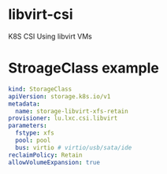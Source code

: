 # libvirt-csi
K8S CSI Using libvirt VMs

# StroageClass example
```yaml
kind: StorageClass
apiVersion: storage.k8s.io/v1
metadata:
  name: storage-libvirt-xfs-retain
provisioner: lu.lxc.csi.libvirt
parameters:
  fstype: xfs
  pool: pool
  bus: virtio # virtio/usb/sata/ide
reclaimPolicy: Retain
allowVolumeExpansion: true
```